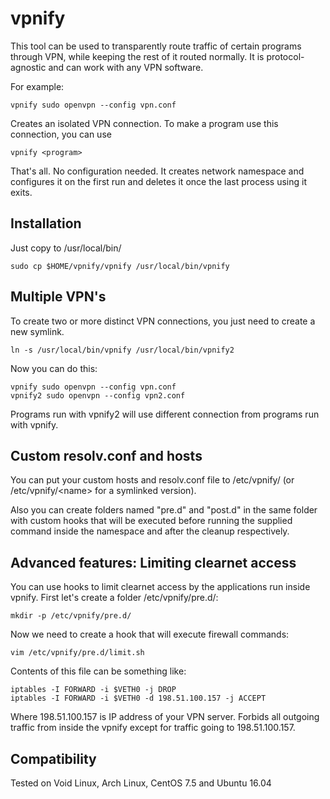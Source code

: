 vpnify
==

This tool can be used to transparently route traffic of certain programs through VPN, while keeping the rest of it routed normally. It is protocol-agnostic and can work with any VPN software.

For example:

    vpnify sudo openvpn --config vpn.conf

Creates an isolated VPN connection. To make a program use this connection, you can use

    vpnify <program>

That's all. No configuration needed. It creates network namespace and configures it on the first run and deletes it once the last process using it exits.

Installation
--

Just copy to /usr/local/bin/

    sudo cp $HOME/vpnify/vpnify /usr/local/bin/vpnify

Multiple VPN's
--
To create two or more distinct VPN connections, you just need to create a new symlink.

    ln -s /usr/local/bin/vpnify /usr/local/bin/vpnify2

Now you can do this:

    vpnify sudo openvpn --config vpn.conf
    vpnify2 sudo openvpn --config vpn2.conf

Programs run with vpnify2 will use different connection from programs run with vpnify.

Custom resolv.conf and hosts
--

You can put your custom hosts and resolv.conf file to /etc/vpnify/ (or /etc/vpnify/\<name\> for a symlinked version). 

Also you can create folders named "pre.d" and "post.d" in the same folder with custom hooks that will be executed before running the supplied command inside the namespace and after the cleanup respectively.

Advanced features: Limiting clearnet access
--
You can use hooks to limit clearnet access by the applications run inside vpnify. First let's create a folder /etc/vpnify/pre.d/:

    mkdir -p /etc/vpnify/pre.d/

Now we need to create a hook that will execute firewall commands:

    vim /etc/vpnify/pre.d/limit.sh

Contents of this file can be something like:

    iptables -I FORWARD -i $VETH0 -j DROP
    iptables -I FORWARD -i $VETH0 -d 198.51.100.157 -j ACCEPT

Where 198.51.100.157 is IP address of your VPN server. Forbids all outgoing traffic from inside the vpnify except for traffic going to 198.51.100.157.

Compatibility
--

Tested on Void Linux, Arch Linux, CentOS 7.5 and Ubuntu 16.04
